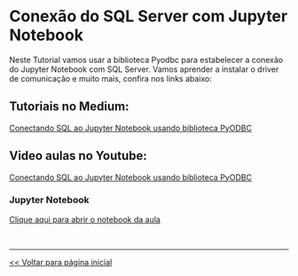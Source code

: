 # Conexão do SQL Server com Jupyter Notebook

Neste Tutorial vamos usar a biblioteca Pyodbc para estabelecer a conexão do Jupyter Notebook com
SQL Server. Vamos aprender a instalar o driver de comunicação e muito mais, confira nos links abaixo:

## Tutoriais no Medium:
[Conectando SQL ao Jupyter Notebook usando biblioteca PyODBC](https://medium.com/@dev.daniel.amorim/jupyter-notebook-sql-server-1af8eb22cf02)

## Video aulas no Youtube:
[Conectando SQL ao Jupyter Notebook usando biblioteca PyODBC](https://youtu.be/iW4UDgHoNtc)

### Jupyter Notebook
[Clique aqui para abrir o notebook da aula](https://github.com/dev-daniel-amorim/PyODBC-Integracao_python_SQL-Server/blob/main/SQL%20%2B%20Pyodbc%20%2B%20Jupyter.ipynb)

<br>
<hr>

[<< Voltar para página inicial](https://github.com/dev-daniel-amorim)
 
